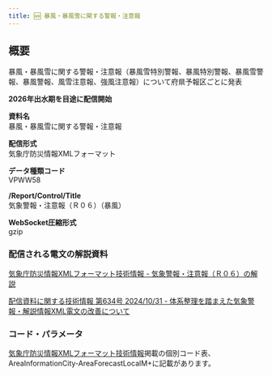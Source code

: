 ```yaml
---
title: 🆕 暴風・暴風雪に関する警報・注意報
---
```


## 概要
暴風・暴風雪に関する警報・注意報（暴風雪特別警報、暴風特別警報、暴風雪警報、暴風警報、風雪注意報、強風注意報）について府県予報区ごとに発表

**2026年出水期を目途に配信開始**

**資料名** <br/>
暴風・暴風雪に関する警報・注意報
 
**配信形式** <br/>
気象庁防災情報XMLフォーマット

**データ種類コード** <br/>
VPWW58

**/Report/Control/Title** <br/>
気象警報・注意報（Ｒ０６）（暴風）
 
**WebSocket圧縮形式** <br/>
gzip

### 配信される電文の解説資料
[気象庁防災情報XMLフォーマット技術情報 - 気象警報・注意報（Ｒ０６）の解説](https://dmdata.jp/docs/jma/manual/0206-0206.pdf)


[配信資料に関する技術情報 第634号 2024/10/31 - 体系整理を踏まえた気象警報・解説情報XML電文の改善について](https://dmdata.jp/docs/jma/technical/634.pdf)
 
### コード・パラメータ
[気象庁防災情報XMLフォーマット技術情報](http://xml.kishou.go.jp/tec_material.html)掲載の個別コード表、AreaInformationCity-AreaForecastLocalM+に記載があります。

